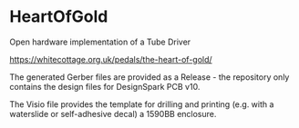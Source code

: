 # HeartOfGold
Open hardware implementation of a Tube Driver

https://whitecottage.org.uk/pedals/the-heart-of-gold/

The generated Gerber files are provided as a Release - the repository only contains the design files for DesignSpark PCB v10.

The Visio file provides the template for drilling and printing (e.g. with a waterslide or self-adhesive decal) a 1590BB enclosure.
